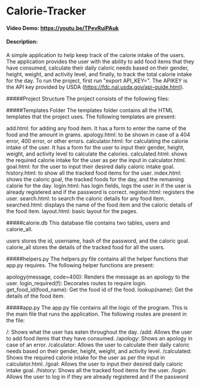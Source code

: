 # Calorie-Tracker
#### Video Demo:  https://youtu.be/TPevRuiPAuk
#### Description:

A simple application to help keep track of the calorie intake of the users. The application provides the user with the ability to add food items that they have consumed, calculate their daily caloric needs based on their gender, height, weight, and activity level, and finally, to track the total calorie intake for the day.
To run the project, first run "export API_KEY=<APIKEY>". The APIKEY is the API key provided by USDA (https://fdc.nal.usda.gov/api-guide.html).

#####Project Structure
The project consists of the following files:

#####Templates Folder
The templates folder contains all the HTML templates that the project uses. The following templates are present:

add.html: for adding any food item. It has a form to enter the name of the food and the amount in grams.
apology.html: to be shown in case of a 404 error, 400 error, or other errors.
calculator.html: for calculating the calorie intake of the user. It has a form for the user to input their gender, height, weight, and activity level to calculate the calories.
calculated.html: shows the required calorie intake for the user as per the input in calculator.html.
goal.html: for the user to input their desired daily caloric intake goal.
history.html: to show all the tracked food items for the user.
index.html: shows the caloric goal, the tracked foods for the day, and the remaining calorie for the day.
login.html: has login fields, logs the user in if the user is already registered and if the password is correct.
register.html: registers the user.
search.html: to search the caloric details for any food item.
searched.html: displays the name of the food item and the caloric details of the food item.
layout.html: basic layout for the pages.

#####calorie.db
This database file contains two tables, users and calorie_all.

users stores the id, username, hash of the password, and the caloric goal.
calorie_all stores the details of the tracked food for all the users.


#####helpers.py
The helpers.py file contains all the helper functions that app.py requires. The following helper functions are present:

apology(message, code=400): Renders the message as an apology to the user.
login_required(f): Decorates routes to require login.
get_food_id(food_name): Get the food id of the food.
lookup(name): Get the details of the food item.

#####app.py
The app.py file contains all the logic of the program. This is the main file that runs the application. The following routes are present in the file:

/: Shows what the user has eaten throughout the day.
/add: Allows the user to add food items that they have consumed.
/apology: Shows an apology in case of an error.
/calculator: Allows the user to calculate their daily caloric needs based on their gender, height, weight, and activity level.
/calculated: Shows the required calorie intake for the user as per the input in calculator.html.
/goal: Allows the user to input their desired daily caloric intake goal.
/history: Shows all the tracked food items for the user.
/login: Allows the user to log in if they are already registered and if the password

